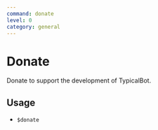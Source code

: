```yaml
---
command: donate
level: 0
category: general
---
```


# Donate

Donate to support the development of TypicalBot.

## Usage

 - `$donate`
